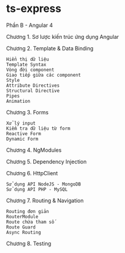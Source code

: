 # ts-express

Phần B - Angular 4

Chương 1. Sơ lược kiến trúc ứng dụng Angular

Chương 2. Template & Data Binding

	Hiển thị dữ liệu
	Template Syntax
	Vòng đời component
	Giao tiếp giữa các component
	Style
	Attribute Directives
	Structural Directive
	Pipes
	Animation

Chương 3. Forms

	Xử lý input
	Kiểm tra dữ liệu từ form
	Reactive Form
	Dynamic Form

Chương 4. NgModules

Chương 5. Dependency Injection

Chương 6. HttpClient

	Sử dụng API NodeJS - MongoDB
	Sử dụng API PHP - MySQL

Chương 7. Routing & Navigation

	Routing đơn giản
	RouterModule
	Route chứa tham số
	Route Guard
	Async Routing

Chương 8. Testing
